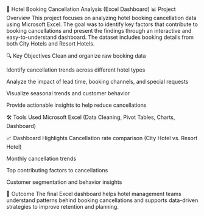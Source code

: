 🏨 Hotel Booking Cancellation Analysis (Excel Dashboard)
📊 Project Overview
This project focuses on analyzing hotel booking cancellation data using Microsoft Excel. The goal was to identify key factors that contribute to booking cancellations and present the findings through an interactive and easy-to-understand dashboard. The dataset includes booking details from both City Hotels and Resort Hotels.

🔍 Key Objectives
Clean and organize raw booking data

Identify cancellation trends across different hotel types

Analyze the impact of lead time, booking channels, and special requests

Visualize seasonal trends and customer behavior

Provide actionable insights to help reduce cancellations

🛠️ Tools Used
Microsoft Excel (Data Cleaning, Pivot Tables, Charts, Dashboard)

📈 Dashboard Highlights
Cancellation rate comparison (City Hotel vs. Resort Hotel)

Monthly cancellation trends

Top contributing factors to cancellations

Customer segmentation and behavior insights

📌 Outcome
The final Excel dashboard helps hotel management teams understand patterns behind booking cancellations and supports data-driven strategies to improve retention and planning.
